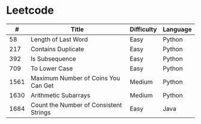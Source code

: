 # Leetcode
| #    | Title                                  | Difficulty  | Language|
| ---- | -------------------------------------- |-------------| --------|
| 58   | Length of Last Word                    | Easy        | Python  |
| 217  | Contains Duplicate                     | Easy        | Python  |
| 392  | Is Subsequence                         | Easy        | Python  |
| 709  | To Lower Case                          | Easy        | Python  |
| 1561 | Maximum Number of Coins You Can Get    | Medium      | Python  |
| 1630 | Arithmetic Subarrays                   | Medium      | Python  |
| 1684 | Count the Number of Consistent Strings | Easy        | Java    |